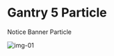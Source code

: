 # Gantry 5 Particle
Notice Banner Particle 

![img-01](https://github.com/user-attachments/assets/3287bcc4-ed7c-424c-ae0e-690030849ad0)
